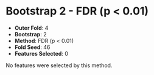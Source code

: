 # Bootstrap 2 - FDR (p < 0.01)

- **Outer Fold**: 4
- **Bootstrap**: 2
- **Method**: FDR (p < 0.01)
- **Fold Seed**: 46
- **Features Selected**: 0

No features were selected by this method.
